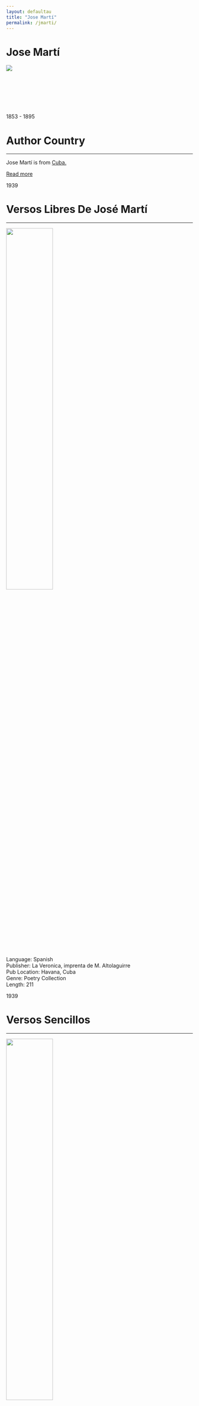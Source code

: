 ```yaml
---
layout: defaultau
title: "Jose Martí"
permalink: /jmarti/
---
```

<!-- partial:index.partial.html -->
<div class="content">
    <h1> Jose Martí</h1>
    <div class="quote">
        <div><img src="https://upload.wikimedia.org/wikipedia/commons/d/dd/Jos%C3%A9_Mart%C3%AD_retrato_m%C3%A1s_conocido_Jamaica_1892.jpg" class="logo"></div>
    </div>
    <div class="timeline">
        <div style="padding-bottom:100px;"></div>
        <div class="block">
            <div class="date right"><p class="right"> 1853 - 1895  </p></div>
            <div class="dot"></div>
            <div class="left first">
            <div class="author_country">
                <h1>Author Country</h1><hr>
          <div class="aclocation">  <p> Jose Martí is from <a href="{{ site.baseurl }}/14">Cuba.</a></p></div>
                <div class="acreadmore">  <a href="https://en.wikipedia.org/wiki/Jos%C3%A9_Mart%C3%AD" target="_blank">Read more</a></div>
            </div>
            </div>
        </div>
        <div class="block">
            <div class="date left"><p class="left">1939</p></div>
            <div class="dot"></div>
            <div class="right">
                <h1>Versos Libres De José Martí</h1><hr>
                <p><img src="https://cdn11.bigcommerce.com/s-5sppbk3px9/images/stencil/640w/products/7185/65749/$_57__02618.1534968101.JPG" width = "50%" height = "50%"></p>
                <p>
                Language: Spanish <br/>
                Publisher: La Veronica, imprenta de M. Altolaguirre<br/>
                Pub Location: Havana, Cuba <br/>
                Genre: Poetry Collection <br/>
                Length: 211
                </p>
            </div>
        </div>
        <div class="block">
            <div class="date right"><p class="right">1939</p></div>
            <div class="dot"></div>
            <div class="left hide">
                <h1>Versos Sencillos</h1><hr>
                <p><img src="https://cdn11.bigcommerce.com/s-5sppbk3px9/images/stencil/640w/products/7288/66777/VersosSencillosdeJoseMarti_1__15783.1536873776.JPG" width = "50%" height = "50%"></p>
                <p>
                Language: Spanish <br/>
                Publisher: Publicaciones de la Secretaría de Educación<br/>
                Pub Location: Havana, Cuba <br/>
                Genre: Poetry Collection <br/>
                Length: 78
                </p>
            </div>
        </div>
        <div style="padding-bottom:100px;"></div>
    </div>
</div>
  <!-- partial -->
<script src='https://cdnjs.cloudflare.com/ajax/libs/jquery/3.1.1/jquery.min.js'></script><script  src="{{ site.baseurl }}/assets/js/authorscript.js"></script>